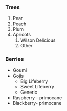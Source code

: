 ### Trees
1. Pear
2. Peach
3. Plum
4. Apricots
   1. Wilson Delicious
   2. Other

### Berries
* Goumi
* Gojis
  * Big Lifeberry
  * Sweet Lifeberry
  * Generic
* Raspberry - primocane
* Blackberry- primocane
